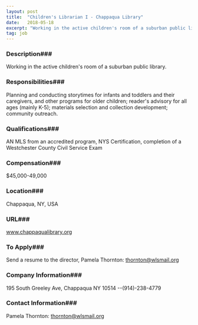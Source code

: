 ```yaml
---
layout: post
title:  "Children's Librarian I - Chappaqua Library"
date:   2018-05-18
excerpt: "Working in the active children's room of a suburban public library."
tag: job
---
```


### Description###

Working in the active children's room of a suburban public library.


### Responsibilities###

Planning and conducting storytimes for infants and toddlers and their caregivers, and other programs for older children; reader's advisory for all ages (mainly K-5); materials selection and collection development; community outreach.


### Qualifications###

AN MLS from an accredited program, NYS Certification, completion of a Westchester County Civil Service Exam


### Compensation###

$45,000-49,000


### Location###

Chappaqua, NY, USA


### URL###

www.chappaqualibrary.org

### To Apply###

Send a resume to the director, Pamela Thornton: thornton@wlsmail.org


### Company Information###

195 South Greeley Ave, Chappaqua NY 10514 --(914)-238-4779


### Contact Information###

Pamela Thornton: thornton@wlsmail.org

